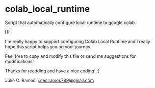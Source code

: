 # colab_local_runtime
Script that automatically configure local runtime to google colab 

Hi!

I'm really happy to support configuring Colab Local Runtime
and I really hope this script helps you on your journey.

Feel free to copy and modify this file or send me suggestions for modifications!

Thanks for readding and have a nice coding! :)


Júlio C. Ramos.
j.ces.ramos789@gmail.com
